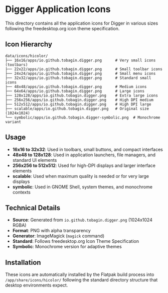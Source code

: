 # Digger Application Icons

This directory contains all the application icons for Digger in various sizes following the freedesktop.org icon theme specification.

## Icon Hierarchy

```
data/icons/hicolor/
├── 16x16/apps/io.github.tobagin.digger.png      # Very small icons (toolbars)
├── 22x22/apps/io.github.tobagin.digger.png      # Small toolbar icons
├── 24x24/apps/io.github.tobagin.digger.png      # Small menu icons
├── 32x32/apps/io.github.tobagin.digger.png      # Standard small icons
├── 48x48/apps/io.github.tobagin.digger.png      # Medium icons
├── 64x64/apps/io.github.tobagin.digger.png      # Large icons
├── 128x128/apps/io.github.tobagin.digger.png    # Extra large icons
├── 256x256/apps/io.github.tobagin.digger.png    # High DPI medium
├── 512x512/apps/io.github.tobagin.digger.png    # High DPI large
├── scalable/apps/io.github.tobagin.digger.png   # Original size (1024x1024)
└── symbolic/apps/io.github.tobagin.digger-symbolic.png  # Monochrome variant
```

## Usage

- **16x16 to 32x32**: Used in toolbars, small buttons, and compact interfaces
- **48x48 to 128x128**: Used in application launchers, file managers, and standard UI elements
- **256x256 to 512x512**: Used for high-DPI displays and larger interface elements
- **scalable**: Used when maximum quality is needed or for very large displays
- **symbolic**: Used in GNOME Shell, system themes, and monochrome contexts

## Technical Details

- **Source**: Generated from `io.github.tobagin.digger.png` (1024x1024 RGBA)
- **Format**: PNG with alpha transparency
- **Generator**: ImageMagick (`magick` command)
- **Standard**: Follows freedesktop.org Icon Theme Specification
- **Symbolic**: Monochrome version for adaptive themes

## Installation

These icons are automatically installed by the Flatpak build process into `/app/share/icons/hicolor/` following the standard directory structure that desktop environments expect.